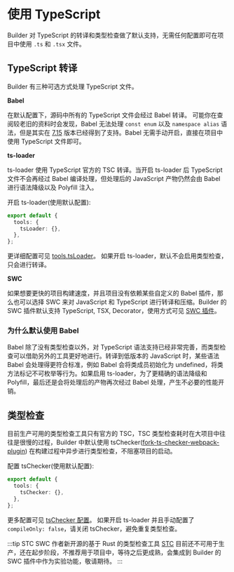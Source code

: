# 使用 TypeScript

Builder 对 TypeScript 的转译和类型检查做了默认支持，无需任何配置即可在项目中使用 `.ts` 和 `.tsx` 文件。

## TypeScript 转译

Builder 有三种可选方式处理 TypeScript 文件。

**Babel**

在默认配置下，源码中所有的 TypeScript 文件会经过 Babel 转译。
可能你在查阅较老旧的资料时会发现，Babel 无法处理 `const enum` 以及 `namespace alias` 语法，但是其实在 [7.15](https://babeljs.io/blog/2021/07/26/7.15.0) 版本已经得到了支持。Babel 无需手动开启，直接在项目中使用 TypeScript 文件即可。

**ts-loader**

ts-loader 使用 TypeScript 官方的 TSC 转译。当开启 ts-loader 后 TypeScript 文件不会再经过 Babel 编译处理，但处理后的 JavaScript 产物仍然会由 Babel 进行语法降级以及 Polyfill 注入。

开启 ts-loader(使用默认配置):

```ts
export default {
  tools: {
    tsLoader: {},
  },
};
```

更详细配置可见 [tools.tsLoader](/api/config-tools.html#toolstsloader)。
如果开启 ts-loader，默认不会启用类型检查，只会进行转译。

**SWC**

如果想要更快的项目构建速度，并且项目没有依赖某些自定义的 Babel 插件，那么也可以选择 SWC 来对 JavaScript 和 TypeScript 进行转译和压缩。Builder 的 SWC 插件默认支持 TypeScript, TSX, Decorator，使用方式可见 [SWC 插件](/plugins/plugin-swc.html)。

### 为什么默认使用 Babel

Babel 除了没有类型检查以外，对 TypeScript 语法支持已经非常完善，而类型检查可以借助另外的工具更好地进行。转译到低版本的 JavaScript 时，某些语法 Babel 会处理得更符合标准，例如 Babel 会将类成员初始化为 undefined，将类方法标记不可枚举等行为。如果启用 ts-loader，为了更精确的语法降级和 Polyfill，最后还是会将处理后的产物再次经过 Babel 处理，产生不必要的性能开销。

## 类型检查

目前生产可用的类型检查工具只有官方的 TSC，TSC 类型检查耗时在大项目中往往是很慢的过程，Builder 中默认使用 tsChecker([fork-ts-checker-webpack-plugin](https://github.com/TypeStrong/fork-ts-checker-webpack-plugin)) 在构建过程中异步进行类型检查，不阻塞项目的启动。

配置 tsChecker(使用默认配置):

```ts
export default {
  tools: {
    tsChecker: {},
  },
};
```

更多配置可见 [tsChecker 配置](/api/config-tools.html#toolstschecker)。
如果开启 ts-loader 并且手动配置了 `compileOnly: false`，请关闭 tsChecker，避免重复类型检查。

:::tip STC
SWC 作者新开源的基于 Rust 的类型检查工具 [STC](https://github.com/dudykr/stc) 目前还不可用于生产，还在起步阶段，不推荐用于项目中，等待之后更成熟，会集成到 Builder 的 SWC 插件中作为实验功能，敬请期待。
:::
